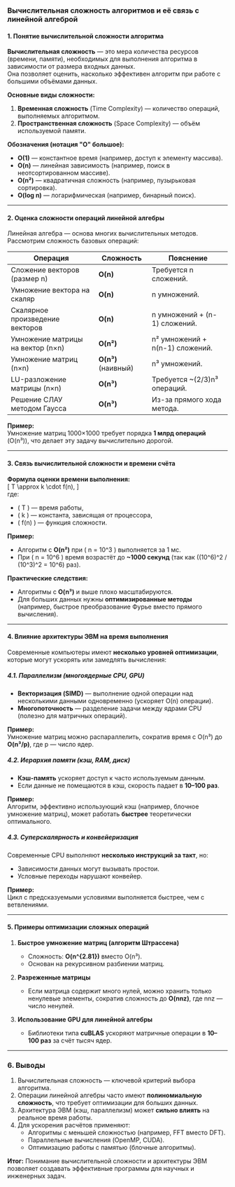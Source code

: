### **Вычислительная сложность алгоритмов и её связь с линейной алгеброй**

#### **1. Понятие вычислительной сложности алгоритма**
**Вычислительная сложность** — это мера количества ресурсов (времени, памяти), необходимых для выполнения алгоритма в зависимости от размера входных данных.  
Она позволяет оценить, насколько эффективен алгоритм при работе с большими объёмами данных.

**Основные виды сложности:**
1. **Временная сложность** (Time Complexity) — количество операций, выполняемых алгоритмом.  
2. **Пространственная сложность** (Space Complexity) — объём используемой памяти.  

**Обозначения (нотация "О" большое):**
- **O(1)** — константное время (например, доступ к элементу массива).  
- **O(n)** — линейная зависимость (например, поиск в неотсортированном массиве).  
- **O(n²)** — квадратичная сложность (например, пузырьковая сортировка).  
- **O(log n)** — логарифмическая (например, бинарный поиск).  

---

#### **2. Оценка сложности операций линейной алгебры**
Линейная алгебра — основа многих вычислительных методов. Рассмотрим сложность базовых операций:

| **Операция**                     | **Сложность**       | **Пояснение** |
|-----------------------------------|---------------------|---------------|
| Сложение векторов (размер n)      | **O(n)**            | Требуется n сложений. |
| Умножение вектора на скаляр       | **O(n)**            | n умножений. |
| Скалярное произведение векторов   | **O(n)**            | n умножений + (n-1) сложений. |
| Умножение матрицы на вектор (n×n) | **O(n²)**           | n² умножений + n(n-1) сложений. |
| Умножение матриц (n×n)            | **O(n³)** (наивный) | n³ умножений. |
| LU-разложение матрицы (n×n)       | **O(n³)**           | Требуется ~(2/3)n³ операций. |
| Решение СЛАУ методом Гаусса       | **O(n³)**           | Из-за прямого хода метода. |

**Пример:**  
Умножение матриц 1000×1000 требует порядка **1 млрд операций** (O(n³)), что делает эту задачу вычислительно дорогой.

---

#### **3. Связь вычислительной сложности и времени счёта**
**Формула оценки времени выполнения:**  
\[
T \approx k \cdot f(n),
\]  
где:  
- \( T \) — время работы,  
- \( k \) — константа, зависящая от процессора,  
- \( f(n) \) — функция сложности.  

**Пример:**  
- Алгоритм с **O(n²)** при \( n = 10^3 \) выполняется за 1 мс.  
- При \( n = 10^6 \) время возрастёт до **~1000 секунд** (так как \((10^6)^2 / (10^3)^2 = 10^6\) раз).  

**Практические следствия:**  
- Алгоритмы с **O(n³)** и выше плохо масштабируются.  
- Для больших данных нужны **оптимизированные методы** (например, быстрое преобразование Фурье вместо прямого вычисления).  

---

#### **4. Влияние архитектуры ЭВМ на время выполнения**
Современные компьютеры имеют **несколько уровней оптимизации**, которые могут ускорять или замедлять вычисления:

##### **4.1. Параллелизм (многоядерные CPU, GPU)**
- **Векторизация (SIMD)** — выполнение одной операции над несколькими данными одновременно (ускоряет O(n) операции).  
- **Многопоточность** — разделение задачи между ядрами CPU (полезно для матричных операций).  

**Пример:**  
Умножение матриц можно распараллелить, сократив время с O(n³) до **O(n³/p)**, где p — число ядер.

##### **4.2. Иерархия памяти (кэш, RAM, диск)**
- **Кэш-память** ускоряет доступ к часто используемым данным.  
- Если данные не помещаются в кэш, скорость падает в **10–100 раз**.  

**Пример:**  
Алгоритм, эффективно использующий кэш (например, блочное умножение матриц), может работать **быстрее** теоретически оптимального.

##### **4.3. Суперскалярность и конвейеризация**
Современные CPU выполняют **несколько инструкций за такт**, но:  
- Зависимости данных могут вызывать простои.  
- Условные переходы нарушают конвейер.  

**Пример:**  
Цикл с предсказуемыми условиями выполняется быстрее, чем с ветвлениями.

---

#### **5. Примеры оптимизации сложных операций**
1. **Быстрое умножение матриц (алгоритм Штрассена)**  
   - Сложность: **O(n^{2.81})** вместо O(n³).  
   - Основан на рекурсивном разбиении матриц.  

2. **Разреженные матрицы**  
   - Если матрица содержит много нулей, можно хранить только ненулевые элементы, сократив сложность до **O(nnz)**, где nnz — число ненулей.  

3. **Использование GPU для линейной алгебры**  
   - Библиотеки типа **cuBLAS** ускоряют матричные операции в **10–100 раз** за счёт тысяч ядер.  

---

### **6. Выводы**
1. Вычислительная сложность — ключевой критерий выбора алгоритма.  
2. Операции линейной алгебры часто имеют **полиномиальную сложность**, что требует оптимизации для больших данных.  
3. Архитектура ЭВМ (кэш, параллелизм) может **сильно влиять** на реальное время работы.  
4. Для ускорения расчётов применяют:  
   - Алгоритмы с меньшей сложностью (например, FFT вместо DFT).  
   - Параллельные вычисления (OpenMP, CUDA).  
   - Оптимизацию работы с памятью (блочные алгоритмы).  

**Итог:** Понимание вычислительной сложности и архитектуры ЭВМ позволяет создавать эффективные программы для научных и инженерных задач.
